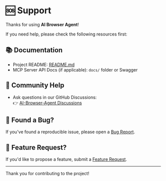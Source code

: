# 🆘 Support

Thanks for using **AI Browser Agent**!

If you need help, please check the following resources first:

## 📚 Documentation

- Project README: [README.md](../README.md)
- MCP Server API Docs (if applicable): `docs/` folder or Swagger

## 💬 Community Help

- Ask questions in our GitHub Discussions:  
  👉 [AI-Browser-Agent Discussions](https://github.com/AyushPoojariUCD/ai-browser-agent/discussions)

## 🐞 Found a Bug?

If you've found a reproducible issue, please open a [Bug Report](https://github.com/AyushPoojariUCD/ai-browser-agent/issues/new?template=1-bug_report.yaml).

## 🌟 Feature Request?

If you'd like to propose a feature, submit a [Feature Request](https://github.com/AyushPoojariUCD/ai-browser-agent/issues/new?template=2-feature-request.yaml).

---

Thank you for contributing to the project!
